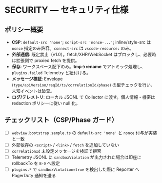 # SECURITY — セキュリティ仕様

## ポリシー概要
- **CSP**: `default-src 'none'`; `script-src 'nonce-...'`; inline/style-src は `nonce` 指定のみ許容。`connect-src` は `vscode-resource:` のみ。
- **外部通信**: 既定禁止（v1.0）。fetch/XHR/WebSocket はブロックし、必要時は拡張側で proxied fetch を提供。
- **保存**: ワークスペース配下のみ。**tmp→rename** でアトミック処理し、`plugins.failed` Telemetry と紐付ける。
- **メッセージ検証**: Envelope (`type/apiVersion/reqId/ts/correlationId/phase`) の型チェックを行い、未知イベントは破棄。
- **ログ/テレメトリ**: ローカル JSONL で Collector に渡す。個人情報・機密は redaction ポリシーに従い null 化。

## チェックリスト（CSP/Phase ガード）
- [ ] `webview.bootstrap.sample.ts` の `default-src 'none'` と `nonce` 付与が実装と一致
- [ ] 外部依存の `<script>` / `<link>` / `fetch` を追加していない
- [ ] `correlationId` 未設定メッセージを検証で拒否
- [ ] Telemetry JSONL に `sandboxViolation` が出力された場合は即座に rollbackTo を `B-0` へ設定
- [ ] `plugins.*` で `sandboxViolation=true` を検出した際に Reporter へ PagerDuty 通知を送る
